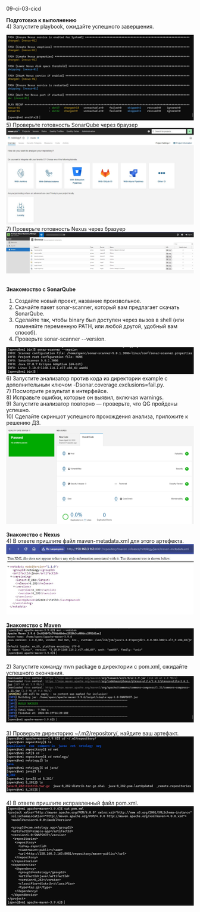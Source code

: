 09-ci-03-cicd

<b>Подготовка к выполнению</b> <br>
4) Запустите playbook, ожидайте успешного завершения.
<div> <img src="https://github.com/RoadMania/netology_git/blob/main/screens/cicd1.JPG"> </div>
5) Проверьте готовность SonarQube через браузер
<div> <img src="https://github.com/RoadMania/netology_git/blob/main/screens/cicd_sonarcube1.JPG"> </div>
7) Проверьте готовность Nexus через бразуер
<div> <img src="https://github.com/RoadMania/netology_git/blob/main/screens/cicd_nexus.JPG"> </div> <br>

<b>Знакомоство с SonarQube</b> <br>
1) Создайте новый проект, название произвольное. <br>
2) Скачайте пакет sonar-scanner, который вам предлагает скачать SonarQube.
3) Сделайте так, чтобы binary был доступен через вызов в shell (или поменяйте переменную PATH, или любой другой, удобный вам способ).
4) Проверьте sonar-scanner --version.
<div> <img src="https://github.com/RoadMania/netology_git/blob/main/screens/cicd_sonar.JPG"> </div>
6) Запустите анализатор против кода из директории example с дополнительным ключом -Dsonar.coverage.exclusions=fail.py. <br>
7) Посмотрите результат в интерфейсе.<br>
8) Исправьте ошибки, которые он выявил, включая warnings.<br>
9) Запустите анализатор повторно — проверьте, что QG пройдены успешно.<br>
10) Сделайте скриншот успешного прохождения анализа, приложите к решению ДЗ.<br>
<div> <img src="https://github.com/RoadMania/netology_git/blob/main/screens/cicd_sonar2.jpg"> </div> <br>
<b>Знакомство с Nexus</b> <br>
4) В ответе пришлите файл maven-metadata.xml для этого артефекта.
<div> <img src="https://github.com/RoadMania/netology_git/blob/main/screens/cicd_nexus2.JPG"> </div> <br>
<b>Знакомство с Maven</b> <br>
<div> <img src="https://github.com/RoadMania/netology_git/blob/main/screens/cicd_maven1.JPG"> </div> <br>
2) Запустите команду mvn package в директории с pom.xml, ожидайте успешного окончания.
<div> <img src="https://github.com/RoadMania/netology_git/blob/main/screens/cicd_maven2.JPG"> </div> <br>
3) Проверьте директорию ~/.m2/repository/, найдите ваш артефакт.
<div> <img src="https://github.com/RoadMania/netology_git/blob/main/screens/cicd_maven3.JPG"> </div> <br>
4) В ответе пришлите исправленный файл pom.xml.
<div> <img src="https://github.com/RoadMania/netology_git/blob/main/screens/cicd_maven4.JPG"> </div> <br>
